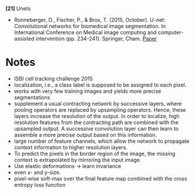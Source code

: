 **[21]** Unets
- Ronneberger, O., Fischer, P., & Brox, T. (2015, October). U-net: Convolutional networks for biomedical image segmentation. In International Conference on Medical image computing and computer-assisted intervention (pp. 234-241). Springer, Cham. [Paper](https://arxiv.org/pdf/1505.04597.pdf)

# Notes

- ISBI cell tracking challenge 2015 
- localization, i.e., a class label is supposed to be assigned to each pixel.
- works with very few training images and yields more precise segmentations
- supplement a usual contracting network by successive layers, where pooling operators are replaced by upsampling operators. Hence, these layers increase the resolution of the output. In order to localize, high resolution features from the contracting path are combined with the upsampled output. A successive convolution layer can then learn to assemble a more precise output based on this information.
-  large number of feature channels, which allow the network to propagate context information to higher resolution layers.
- To predict the pixels in the border region of the image, the missing context is extrapolated by mirroring the input image.
- Use elastic deformations -> learn invariance
-  even x- and y-size.
-  pixel-wise soft-max over the final feature map combined with the cross entropy loss function

